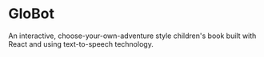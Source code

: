 # GloBot
An interactive, choose-your-own-adventure style children's book built with React and using text-to-speech technology.

